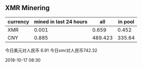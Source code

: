 ## XMR Minering

|currency|mined in last 24 hours|all|in pool|
|---|---|---|---|
|XMR|0.001|0.659|0.452|
|CNY|0.885|489.423|335.64|

今日美元对人民币 6.91	今日xmr对人民币742.32


2018-10-17 08:30